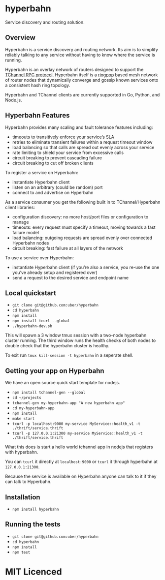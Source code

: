# hyperbahn

Service discovery and routing solution.

## Overview

Hyperbahn is a service discovery and routing network. Its aim is to simplify 
reliably talking to any service without having to know where the service is 
running.

Hyperbahn is an overlay network of routers designed to support the 
[TChannel RPC protocol][tchannel].  Hyperbahn itself is a [ringpop][ringpop] 
based mesh network of router nodes that dynamically converge and gossip known
services onto a consistent hash ring topology.

Hyperbahn and TChannel clients are currently supported 
in Go, Python, and Node.js.

## Hyperbahn Features

Hyperbahn provides many scaling and fault tolerance features including:

 - timeouts to transitively enforce your service’s SLA
 - retries to eliminate transient failures within a request timeout window
 - load balancing so that calls are spread out evenly across your service
 - rate limiting to shield your service from excessive calls
 - circuit breaking to prevent cascading failure
 - circuit breaking to cut off broken clients

To register a service on Hyperbahn:

 - instantiate Hyperbahn client
 - listen on an arbitrary (could be random) port
 - connect to and advertise on Hyperbahn

As a service consumer you get the following built in to TChannel/Hyperbahn 
client libraries:

 - configuration discovery: no more host/port files or configuration to manage
 - timeouts: every request must specify a timeout, moving towards a fast failure model
 - load balancing: outgoing requests are spread evenly over connected Hyperbahn nodes
 - circuit breaking: fast failure at all layers of the network

To use a service over Hyperbahn:

 - instantiate Hyperbahn client (if you’re also a service, you re-use the one you’ve already setup and registered over)
 - send a request to the desired service and endpoint name

## Local quickstart

 - `git clone git@github.com:uber/hyperbahn`
 - `cd hyperbahn`
 - `npm install`
 - `npm install tcurl --global`
 - `./hyperbahn-dev.sh`

This will spawn a 3 window tmux session with a two-node hyperbahn
cluster running. The third window runs the health checks of both
nodes to double check that the hyperbahn cluster is healthy.

To exit run `tmux kill-session -t hyperbahn` in a seperate shell.

## Getting your app on Hyperbahn

We have an open source quick start template for nodejs.

 - `npm install tchannel-gen --global`
 - `cd ~/projects`
 - `tchannel-gen my-hyperbahn-app "A new hyperbahn app"`
 - `cd my-hyperbahn-app`
 - `npm install`
 - `make start`
 - `tcurl -p localhost:9000 my-service MyService::health_v1 -t ./thrift/service.thrift`
 - `tcurl -p 127.0.0.1:21300 my-service MyService::health_v1 -t ./thrift/service.thrift`

What this does is start a hello world tchannel app in nodejs that
registers with hyperbahn.

You can `tcurl` it directly at `localhost:9000` or `tcurl` it through
hyperbahn at `127.0.0.1:21300`.

Because the service is available on Hyperbahn anyone can talk to it
if they can talk to Hyperbahn.

## Installation

 - `npm install hyperbahn`

## Running the tests

 - `git clone git@github.com:uber/hyperbahn`
 - `cd hyperbahn`
 - `npm install`
 - `npm test`

# MIT Licenced

  [tchannel]: https://github.com/uber/tchannel
  [ringpop]: https://github.com/uber/ringpop-node
